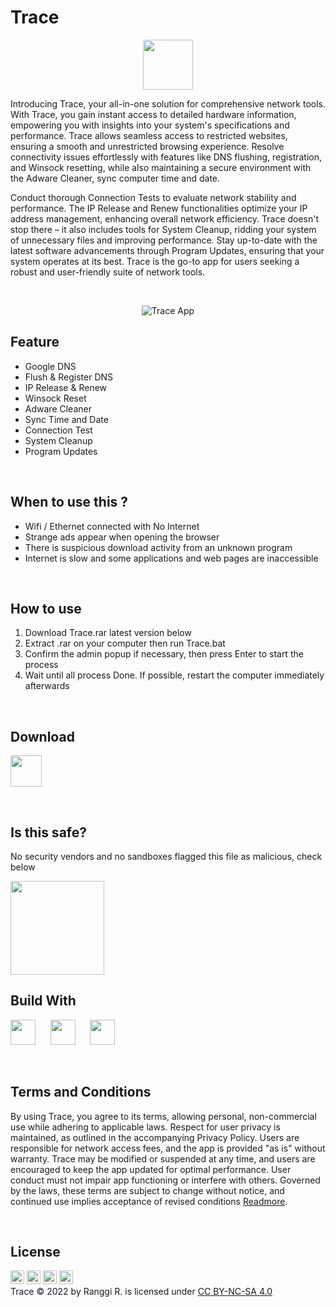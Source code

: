 # Trace

<p align="center">
  <picture>
    <source srcset="https://raw.githubusercontent.com/ranggirahman/Trace/main/resources/icon-dark.png" media="(prefers-color-scheme: dark)">
    <img src="https://raw.githubusercontent.com/ranggirahman/Trace/main/resources/icon.png" height="80">
  </picture>
</p>

Introducing Trace, your all-in-one solution for comprehensive network tools. With Trace, you gain instant access to detailed hardware information, empowering you with insights into your system's specifications and performance. Trace allows seamless access to restricted websites, ensuring a smooth and unrestricted browsing experience. Resolve connectivity issues effortlessly with features like DNS flushing, registration, and Winsock resetting, while also maintaining a secure environment with the Adware Cleaner, sync computer time and date. 

Conduct thorough Connection Tests to evaluate network stability and performance. The IP Release and Renew functionalities optimize your IP address management, enhancing overall network efficiency. Trace doesn't stop there – it also includes tools for System Cleanup, ridding your system of unnecessary files and improving performance. Stay up-to-date with the latest software advancements through Program Updates, ensuring that your system operates at its best. Trace is the go-to app for users seeking a robust and user-friendly suite of network tools.

<br />

<p align="center">
  <picture>
    <img src="https://raw.githubusercontent.com/ranggirahman/Trace/main/resources/app.png" title="Trace App">
  </picture>
</p>

## Feature
- Google DNS
- Flush & Register DNS
- IP Release & Renew
- Winsock Reset
- Adware Cleaner
- Sync Time and Date
- Connection Test
- System Cleanup
- Program Updates

<br />

## When to use this ?
- Wifi / Ethernet connected with No Internet
- Strange ads appear when opening the browser
- There is suspicious download activity from an unknown program
- Internet is slow and some applications and web pages are inaccessible

<br />

## How to use
1. Download Trace.rar latest version below
2. Extract .rar on your computer then run Trace.bat
3. Confirm the admin popup if necessary, then press Enter to start the process
4. Wait until all process Done. If possible, restart the computer immediately afterwards

<br />

## Download
<a href="https://github.com/ranggirahman/Trace/releases"><img src="https://raw.githubusercontent.com/ranggirahman/Trace/main/resources/downloadwin.png" height="50"></a>

<br />

## Is this safe?
<p>No security vendors and no sandboxes flagged this file as malicious, check below</p>
<a href="https://www.virustotal.com/gui/file/82e6381aebf755b361ace87e490f4daa5210a0ba13b32e373dc31b77d89cff9a/detection">
  <picture>
    <source srcset="https://raw.githubusercontent.com/ranggirahman/Trace/main/resources/virustotal-dark.png" media="(prefers-color-scheme: dark)">
    <img src="https://raw.githubusercontent.com/ranggirahman/Trace/main/resources/virustotal.png" height="150">
  </picture>
</a>

<br />

## Build With 
<p>
  <picture>
    <source srcset="https://raw.githubusercontent.com/ranggirahman/Trace/main/resources/adwarecleaner-dark.png" media="(prefers-color-scheme: dark)">
    <img src="https://raw.githubusercontent.com/ranggirahman/Trace/main/resources/adwarecleaner.png" height="40">
  </picture>
  &nbsp;&nbsp;&nbsp;&nbsp;
  <picture>
    <source srcset="https://raw.githubusercontent.com/ranggirahman/Trace/main/resources/speedtestnet-dark.png" media="(prefers-color-scheme: dark)">
    <img src="https://raw.githubusercontent.com/ranggirahman/Trace/main/resources/speedtestnet.png" height="40">
  </picture>
  &nbsp;&nbsp;&nbsp;&nbsp;
  <picture>
    <source srcset="https://raw.githubusercontent.com/ranggirahman/Trace/main/resources/googledns-dark.png" media="(prefers-color-scheme: dark)">
    <img src="https://raw.githubusercontent.com/ranggirahman/Trace/main/resources/googledns.png" height="40">
  </picture>
</p>

<br />

## Terms and Conditions
By using Trace, you agree to its terms, allowing personal, non-commercial use while adhering to applicable laws. Respect for user privacy is maintained, as outlined in the accompanying Privacy Policy. Users are responsible for network access fees, and the app is provided "as is" without warranty. Trace may be modified or suspended at any time, and users are encouraged to keep the app updated for optimal performance. User conduct must not impair app functioning or interfere with others. Governed by the laws, these terms are subject to change without notice, and continued use implies acceptance of revised conditions [Readmore](https://github.com/ranggirahman/Trace/blob/main/resources/Terms%20and%20Condition.md).

<br />

## License
<picture><img src="https://mirrors.creativecommons.org/presskit/icons/cc.svg?ref=chooser-v1" height="22"></picture>
<picture><img src="https://mirrors.creativecommons.org/presskit/icons/by.svg?ref=chooser-v1" height="22"></picture>
<picture><img src="https://mirrors.creativecommons.org/presskit/icons/nc.svg?ref=chooser-v1" height="22"></picture>
<picture><img src="https://mirrors.creativecommons.org/presskit/icons/sa.svg?ref=chooser-v1" height="22"></picture>
<br />
Trace © 2022 by Ranggi R. is licensed under [CC BY-NC-SA 4.0](https://creativecommons.org/licenses/by-nc-sa/4.0/?ref=chooser-v1)
